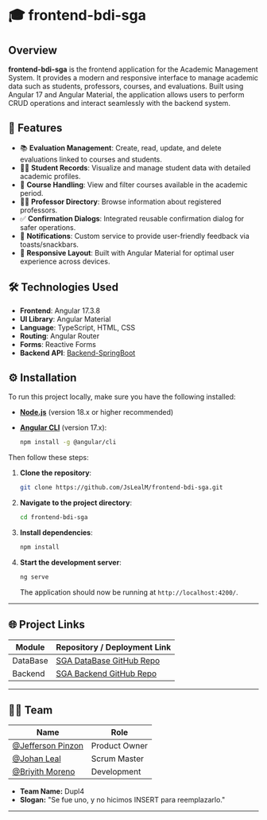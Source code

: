 # 🎓 frontend-bdi-sga

## Overview

**frontend-bdi-sga** is the frontend application for the Academic Management System. It provides a modern and responsive interface to manage academic data such as students, professors, courses, and evaluations. Built using Angular 17 and Angular Material, the application allows users to perform CRUD operations and interact seamlessly with the backend system.

## 🚀 Features

- 📚 **Evaluation Management**: Create, read, update, and delete evaluations linked to courses and students.
- 👨‍🎓 **Student Records**: Visualize and manage student data with detailed academic profiles.
- 📘 **Course Handling**: View and filter courses available in the academic period.
- 👨‍🏫 **Professor Directory**: Browse information about registered professors.
- ✅ **Confirmation Dialogs**: Integrated reusable confirmation dialog for safer operations.
- 🔔 **Notifications**: Custom service to provide user-friendly feedback via toasts/snackbars.
- 📱 **Responsive Layout**: Built with Angular Material for optimal user experience across devices.

## 🛠️ Technologies Used

- **Frontend**: Angular 17.3.8
- **UI Library**: Angular Material
- **Language**: TypeScript, HTML, CSS
- **Routing**: Angular Router
- **Forms**: Reactive Forms
- **Backend API**: [Backend-SpringBoot](https://github.com/JsLealM/backend-bdi-sga)

## ⚙️ Installation

To run this project locally, make sure you have the following installed:

- **[Node.js](https://nodejs.org/en/)** (version 18.x or higher recommended)
- **[Angular CLI](https://angular.io/cli)** (version 17.x):

  ```bash
  npm install -g @angular/cli
  ```

Then follow these steps:

1. **Clone the repository**:

   ```bash
   git clone https://github.com/JsLealM/frontend-bdi-sga.git
   ```

2. **Navigate to the project directory**:

   ```bash
   cd frontend-bdi-sga
   ```

3. **Install dependencies**:

   ```bash
   npm install
   ```

4. **Start the development server**:

   ```bash
   ng serve
   ```

   The application should now be running at `http://localhost:4200/`.

---

## 🌐 Project Links

| Module    | Repository / Deployment Link                            |
|-----------|----------------------------------------------------------|
| DataBase  | [SGA DataBase GitHub Repo](https://github.com/JsLealM/academic-management-system.git) |
| Backend   | [SGA Backend GitHub Repo](https://github.com/JsLealM/backend-bdi-sga.git) |

---

## 🧑‍💻 Team

| Name               | Role             |
|--------------------|------------------|
|  [@Jefferson Pinzon](https://github.com/S4LPICON) | Product Owner    |
|  [@Johan Leal](https://github.com/JsLealM) | Scrum Master     |
|  [@Briyith Moreno](https://github.com/Briyith-Moreno) | Development      |

- **Team Name:** Dupl4  
- **Slogan:** "Se fue uno, y no hicimos INSERT para reemplazarlo."

---
